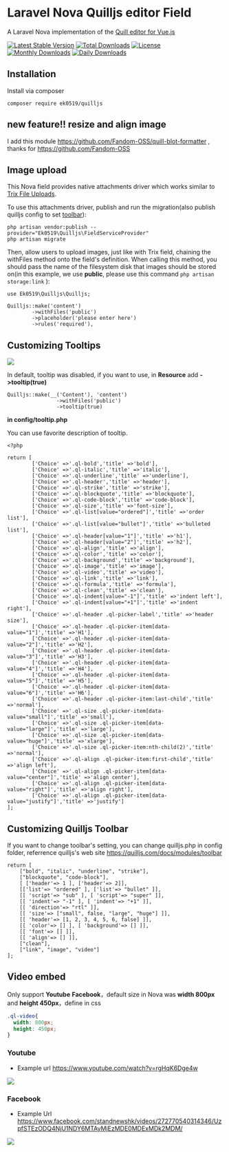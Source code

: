 # Laravel Nova Quilljs editor Field

A Laravel Nova implementation of the [Quill editor for Vue.js](https://github.com/surmon-china/vue-quill-editor)

[![Latest Stable Version](https://poser.pugx.org/ek0519/quilljs/v/stable)](https://packagist.org/packages/ek0519/quilljs)
[![Total Downloads](https://poser.pugx.org/ek0519/quilljs/downloads)](https://packagist.org/packages/ek0519/quilljs)
[![License](https://poser.pugx.org/ek0519/quilljs/license)](https://packagist.org/packages/ek0519/quilljs)
[![Monthly Downloads](https://poser.pugx.org/ek0519/quilljs/d/monthly)](https://packagist.org/packages/ek0519/quilljs)
[![Daily Downloads](https://poser.pugx.org/ek0519/quilljs/d/daily)](https://packagist.org/packages/ek0519/quilljs)

## Installation

Install via composer
```
composer require ek0519/quilljs
```

## new feature!! **resize** and **align** image

I add this module https://github.com/Fandom-OSS/quill-blot-formatter , thanks for https://github.com/Fandom-OSS

## Image upload

This Nova field provides native attachments driver which works similar to [Trix File Uploads](https://nova.laravel.com/docs/2.0/resources/fields.html#trix-field).

To use this attachments driver, publish and run the migration(also publish quilljs config to set [toolbar](https://quilljs.com/docs/modules/toolbar/)):

```
php artisan vendor:publish --provider="Ek0519\Quilljs\FieldServiceProvider"
php artisan migrate
```

Then, allow users to upload images, just like with Trix field, chaining the withFiles method onto the field's definition. When calling this method, you should pass the name of the filesystem disk that images should be stored on(in this example, we use **public**, please use this command `php artisan storage:link` ):

```
use Ek0519\Quilljs\Quilljs;

Quilljs::make('content')
        ->withFiles('public')
        ->placeholder('please enter here')
        ->rules('required'),

```

## Customizing Tooltips

![](https://i.imgur.com/kSNwoUO.png)

In default, tooltip was disabled, if you want to use, in **Resource** add **->tooltip(true)**

```php=
Quilljs::make(__('Content'), 'content')
                ->withFiles('public')
                ->tooltip(true)
```

**in config/tooltip.php** 

You can use favorite description of tooltip.

```php=
<?php

return [
        ['Choice' =>'.ql-bold','title' =>'bold'],
        ['Choice' =>'.ql-italic','title' =>'italic'],
        ['Choice' =>'.ql-underline','title' =>'underline'],
        ['Choice' =>'.ql-header','title' =>'header'],
        ['Choice' =>'.ql-strike','title' =>'strike'],
        ['Choice' =>'.ql-blockquote','title' =>'blockquote'],
        ['Choice' =>'.ql-code-block','title' =>'code-block'],
        ['Choice' =>'.ql-size','title' =>'font-size'],
        ['Choice' =>'.ql-list[value="ordered"]','title' =>'order list'],
        ['Choice' =>'.ql-list[value="bullet"]','title' =>'bulleted list'],
        ['Choice' =>'.ql-header[value="1"]','title' =>'h1'],
        ['Choice' =>'.ql-header[value="2"]','title' =>'h2'],
        ['Choice' =>'.ql-align','title' =>'align'],
        ['Choice' =>'.ql-color','title' =>'color'],
        ['Choice' =>'.ql-background','title' =>'background'],
        ['Choice' =>'.ql-image','title' =>'image'],
        ['Choice' =>'.ql-video','title' =>'video'],
        ['Choice' =>'.ql-link','title' =>'link'],
        ['Choice' =>'.ql-formula','title' =>'formula'],
        ['Choice' =>'.ql-clean','title' =>'clean'],
        ['Choice' =>'.ql-indent[value="-1"]','title' =>'indent left'],
        ['Choice' =>'.ql-indent[value="+1"]','title' =>'indent right'],
        ['Choice' =>'.ql-header .ql-picker-label','title' =>'header size'],
        ['Choice' =>'.ql-header .ql-picker-item[data-value="1"]','title' =>'H1'],
        ['Choice' =>'.ql-header .ql-picker-item[data-value="2"]','title' =>'H2'],
        ['Choice' =>'.ql-header .ql-picker-item[data-value="3"]','title' =>'H3'],
        ['Choice' =>'.ql-header .ql-picker-item[data-value="4"]','title' =>'H4'],
        ['Choice' =>'.ql-header .ql-picker-item[data-value="5"]','title' =>'H5'],
        ['Choice' =>'.ql-header .ql-picker-item[data-value="6"]','title' =>'H6'],
        ['Choice' =>'.ql-header .ql-picker-item:last-child','title' =>'normal'],
        ['Choice' =>'.ql-size .ql-picker-item[data-value="small"]','title' =>'small'],
        ['Choice' =>'.ql-size .ql-picker-item[data-value="large"]','title' =>'large'],
        ['Choice' =>'.ql-size .ql-picker-item[data-value="huge"]','title' =>'xlarge'],
        ['Choice' =>'.ql-size .ql-picker-item:nth-child(2)','title' =>'normal'],
        ['Choice' =>'.ql-align .ql-picker-item:first-child','title' =>'align left'],
        ['Choice' =>'.ql-align .ql-picker-item[data-value="center"]','title' =>'align center'],
        ['Choice' =>'.ql-align .ql-picker-item[data-value="right"]','title' =>'align right'],
        ['Choice' =>'.ql-align .ql-picker-item[data-value="justify"]','title' =>'justify']
];
```

## Customizing Quilljs Toolbar

If you want to change toolbar's setting, you can change quilljs.php in config folder, referrence quilljs's web site https://quilljs.com/docs/modules/toolbar

```php=
return [
    ["bold", "italic", "underline", "strike"],
    ["blockquote", "code-block"],
    [ ['header'=> 1 ], ['header'=> 2]],
    [['list'=> "ordered" ], ['list'=> "bullet" ]],
    [[ 'script'=> "sub" ], [ 'script'=> "super" ]],
    [[ 'indent'=> "-1" ], [ 'indent'=> "+1" ]],
    [[ 'direction'=> "rtl" ]],
    [[ 'size'=> ["small", false, "large", "huge"] ]],
    [[ 'header'=> [1, 2, 3, 4, 5, 6, false] ]],
    [[ 'color'=> [] ], [ 'background'=> [] ]],
    [[ 'font'=> [] ]],
    [[ 'align'=> [] ]],
    ["clean"],
    ["link", "image", "video"]
];
```

## Video embed

Only support **Youtube** **Facebook**，default size in Nova was **width 800px** and **height 450px**，define in css
```css
.ql-video{
  width: 800px;
  height: 450px;
}
```


### Youtube

* Example url https://www.youtube.com/watch?v=rgHqK6Dge4w

![](https://i.imgur.com/qNYYk91.png)

### Facebook

* Example Url https://www.facebook.com/standnewshk/videos/272770540314346/UzpfSTEzODQ4NjU1NDY6MTAyMjEzMDE0MDExMDk2MDM/

![](https://i.imgur.com/lqDj6Y4.png)


